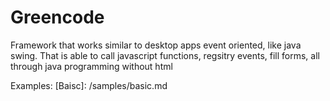 Greencode
=========

Framework that works similar to desktop apps event oriented, like java swing. That is able to call javascript functions, regsitry events, fill forms, all through java programming without html

Examples:
[Baisc]: /samples/basic.md